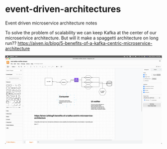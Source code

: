 # event-driven-architectures
Event driven microservice architecture notes

To solve the problem of scalability we can keep Kafka at the center of our microserivice architecture. But will it make a spaggetti architecture on long run??
https://aiven.io/blog/5-benefits-of-a-kafka-centric-microservice-architecture

![Screenshot](kafka-centric.png)
